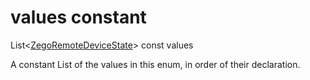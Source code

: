 


# values constant







List&lt;[ZegoRemoteDeviceState](../../zego_uikit_prebuilt_live_audio_room/ZegoRemoteDeviceState.md)> const values
  




<p>A constant List of the values in this enum, in order of their declaration.</p>










